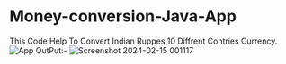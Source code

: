 # Money-conversion-Java-App
This Code Help To Convert Indian Ruppes 10 Diffrent Contries Currency.
![App](https://github.com/tushhub/Money-conversion-Java-App/assets/150264207/59d0927b-8c60-4ed9-9c52-2bc1c8042779)
OutPut:-
![Screenshot 2024-02-15 001117](https://github.com/tushhub/Money-conversion-Java-App/assets/150264207/1a326719-fb47-4b67-8032-9c906e07eb8d)
